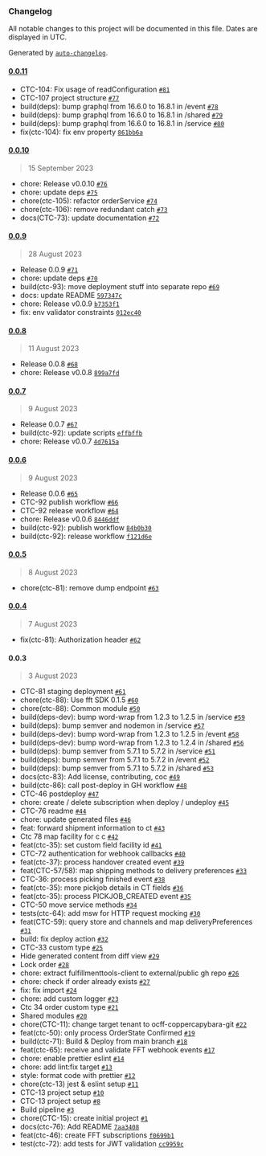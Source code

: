 ### Changelog

All notable changes to this project will be documented in this file. Dates are displayed in UTC.

Generated by [`auto-changelog`](https://github.com/CookPete/auto-changelog).

#### [0.0.11](https://github.com/fulfillmenttools/ps-commercetools-connect-app/compare/0.0.10...0.0.11)

- CTC-104: Fix usage of readConfiguration [`#81`](https://github.com/fulfillmenttools/ps-commercetools-connect-app/pull/81)
- CTC-107 project structure [`#77`](https://github.com/fulfillmenttools/ps-commercetools-connect-app/pull/77)
- build(deps): bump graphql from 16.6.0 to 16.8.1 in /event [`#78`](https://github.com/fulfillmenttools/ps-commercetools-connect-app/pull/78)
- build(deps): bump graphql from 16.6.0 to 16.8.1 in /shared [`#79`](https://github.com/fulfillmenttools/ps-commercetools-connect-app/pull/79)
- build(deps): bump graphql from 16.6.0 to 16.8.1 in /service [`#80`](https://github.com/fulfillmenttools/ps-commercetools-connect-app/pull/80)
- fix(ctc-104): fix env property [`861bb6a`](https://github.com/fulfillmenttools/ps-commercetools-connect-app/commit/861bb6a10e653dfa5d3ba6d415a3cd16b19a9f09)

#### [0.0.10](https://github.com/fulfillmenttools/ps-commercetools-connect-app/compare/0.0.9...0.0.10)

> 15 September 2023

- chore: Release v0.0.10 [`#76`](https://github.com/fulfillmenttools/ps-commercetools-connect-app/pull/76)
- chore: update deps [`#75`](https://github.com/fulfillmenttools/ps-commercetools-connect-app/pull/75)
- chore(ctc-105): refactor orderService [`#74`](https://github.com/fulfillmenttools/ps-commercetools-connect-app/pull/74)
- chore(ctc-106): remove redundant catch [`#73`](https://github.com/fulfillmenttools/ps-commercetools-connect-app/pull/73)
- docs(CTC-73): update documentation [`#72`](https://github.com/fulfillmenttools/ps-commercetools-connect-app/pull/72)

#### [0.0.9](https://github.com/fulfillmenttools/ps-commercetools-connect-app/compare/0.0.8...0.0.9)

> 28 August 2023

- Release 0.0.9 [`#71`](https://github.com/fulfillmenttools/ps-commercetools-connect-app/pull/71)
- chore: update deps [`#70`](https://github.com/fulfillmenttools/ps-commercetools-connect-app/pull/70)
- build(ctc-93): move deployment stuff into separate repo [`#69`](https://github.com/fulfillmenttools/ps-commercetools-connect-app/pull/69)
- docs: update README [`597347c`](https://github.com/fulfillmenttools/ps-commercetools-connect-app/commit/597347cd574548699eb00fe611539d93596acb03)
- chore: Release v0.0.9 [`b7353f1`](https://github.com/fulfillmenttools/ps-commercetools-connect-app/commit/b7353f1b00cac34436adb5c8c487f2036a6292ca)
- fix: env validator constraints [`012ec40`](https://github.com/fulfillmenttools/ps-commercetools-connect-app/commit/012ec407d45e39a06997fd2682c32dc17497f004)

#### [0.0.8](https://github.com/fulfillmenttools/ps-commercetools-connect-app/compare/0.0.7...0.0.8)

> 11 August 2023

- Release 0.0.8 [`#68`](https://github.com/fulfillmenttools/ps-commercetools-connect-app/pull/68)
- chore: Release v0.0.8 [`899a7fd`](https://github.com/fulfillmenttools/ps-commercetools-connect-app/commit/899a7fd6ae1c01670556cbc1c7334f455a6aed31)

#### [0.0.7](https://github.com/fulfillmenttools/ps-commercetools-connect-app/compare/0.0.6...0.0.7)

> 9 August 2023

- Release 0.0.7 [`#67`](https://github.com/fulfillmenttools/ps-commercetools-connect-app/pull/67)
- build(ctc-92): update scripts [`effbffb`](https://github.com/fulfillmenttools/ps-commercetools-connect-app/commit/effbffb28daaa37ac3a8dc3a6e412505ad7912e9)
- chore: Release v0.0.7 [`4d7615a`](https://github.com/fulfillmenttools/ps-commercetools-connect-app/commit/4d7615ae28368a06711e988013dabfbedc28e55d)

#### [0.0.6](https://github.com/fulfillmenttools/ps-commercetools-connect-app/compare/0.0.5...0.0.6)

> 9 August 2023

- Release 0.0.6 [`#65`](https://github.com/fulfillmenttools/ps-commercetools-connect-app/pull/65)
- CTC-92 publish workflow [`#66`](https://github.com/fulfillmenttools/ps-commercetools-connect-app/pull/66)
- CTC-92 release workflow [`#64`](https://github.com/fulfillmenttools/ps-commercetools-connect-app/pull/64)
- chore: Release v0.0.6 [`8446ddf`](https://github.com/fulfillmenttools/ps-commercetools-connect-app/commit/8446ddfcb1d8e7ff4186b34059562feb29ca5fef)
- build(ctc-92): publish workflow [`84b0b30`](https://github.com/fulfillmenttools/ps-commercetools-connect-app/commit/84b0b3045423cd402f4a990db83032ee1a39ffd0)
- build(ctc-92): release workflow [`f121d6e`](https://github.com/fulfillmenttools/ps-commercetools-connect-app/commit/f121d6e54648bb707de0730d0cd5cb5ab0688542)

#### [0.0.5](https://github.com/fulfillmenttools/ps-commercetools-connect-app/compare/0.0.4...0.0.5)

> 8 August 2023

- chore(ctc-81): remove dump endpoint [`#63`](https://github.com/fulfillmenttools/ps-commercetools-connect-app/pull/63)

#### [0.0.4](https://github.com/fulfillmenttools/ps-commercetools-connect-app/compare/0.0.3...0.0.4)

> 7 August 2023

- fix(ctc-81): Authorization header [`#62`](https://github.com/fulfillmenttools/ps-commercetools-connect-app/pull/62)

#### 0.0.3

> 3 August 2023

- CTC-81 staging deployment [`#61`](https://github.com/fulfillmenttools/ps-commercetools-connect-app/pull/61)
- chore(ctc-88): Use fft SDK 0.1.5 [`#60`](https://github.com/fulfillmenttools/ps-commercetools-connect-app/pull/60)
- chore(ctc-88): Common module [`#50`](https://github.com/fulfillmenttools/ps-commercetools-connect-app/pull/50)
- build(deps-dev): bump word-wrap from 1.2.3 to 1.2.5 in /service [`#59`](https://github.com/fulfillmenttools/ps-commercetools-connect-app/pull/59)
- build(deps): bump semver and nodemon in /service [`#57`](https://github.com/fulfillmenttools/ps-commercetools-connect-app/pull/57)
- build(deps-dev): bump word-wrap from 1.2.3 to 1.2.5 in /event [`#58`](https://github.com/fulfillmenttools/ps-commercetools-connect-app/pull/58)
- build(deps-dev): bump word-wrap from 1.2.3 to 1.2.4 in /shared [`#56`](https://github.com/fulfillmenttools/ps-commercetools-connect-app/pull/56)
- build(deps): bump semver from 5.7.1 to 5.7.2 in /service [`#51`](https://github.com/fulfillmenttools/ps-commercetools-connect-app/pull/51)
- build(deps): bump semver from 5.7.1 to 5.7.2 in /event [`#52`](https://github.com/fulfillmenttools/ps-commercetools-connect-app/pull/52)
- build(deps): bump semver from 5.7.1 to 5.7.2 in /shared [`#53`](https://github.com/fulfillmenttools/ps-commercetools-connect-app/pull/53)
- docs(ctc-83): Add license, contributing, coc [`#49`](https://github.com/fulfillmenttools/ps-commercetools-connect-app/pull/49)
- build(ctc-86): call post-deploy in GH workflow [`#48`](https://github.com/fulfillmenttools/ps-commercetools-connect-app/pull/48)
- CTC-46 postdeploy [`#47`](https://github.com/fulfillmenttools/ps-commercetools-connect-app/pull/47)
- chore: create / delete subscription when deploy / undeploy [`#45`](https://github.com/fulfillmenttools/ps-commercetools-connect-app/pull/45)
- CTC-76 readme [`#44`](https://github.com/fulfillmenttools/ps-commercetools-connect-app/pull/44)
- chore: update generated files [`#46`](https://github.com/fulfillmenttools/ps-commercetools-connect-app/pull/46)
- feat: forward shipment information to ct [`#43`](https://github.com/fulfillmenttools/ps-commercetools-connect-app/pull/43)
- Ctc 78 map facility for c c [`#42`](https://github.com/fulfillmenttools/ps-commercetools-connect-app/pull/42)
- feat(ctc-35): set custom field facility id [`#41`](https://github.com/fulfillmenttools/ps-commercetools-connect-app/pull/41)
- CTC-72 authentication for webhook callbacks [`#40`](https://github.com/fulfillmenttools/ps-commercetools-connect-app/pull/40)
- feat(ctc-37): process handover created event [`#39`](https://github.com/fulfillmenttools/ps-commercetools-connect-app/pull/39)
- feat(CTC-57/58): map shipping methods to delivery preferences [`#33`](https://github.com/fulfillmenttools/ps-commercetools-connect-app/pull/33)
- CTC-36: process picking finished event [`#38`](https://github.com/fulfillmenttools/ps-commercetools-connect-app/pull/38)
- feat(ctc-35): more pickjob details in CT fields [`#36`](https://github.com/fulfillmenttools/ps-commercetools-connect-app/pull/36)
- feat(ctc-35): process PICKJOB_CREATED event [`#35`](https://github.com/fulfillmenttools/ps-commercetools-connect-app/pull/35)
- CTC-50 move service methods [`#34`](https://github.com/fulfillmenttools/ps-commercetools-connect-app/pull/34)
- tests(ctc-64): add msw for HTTP request mocking [`#30`](https://github.com/fulfillmenttools/ps-commercetools-connect-app/pull/30)
- feat(CTC-59): query store and channels and map deliveryPreferences [`#31`](https://github.com/fulfillmenttools/ps-commercetools-connect-app/pull/31)
- build: fix deploy action [`#32`](https://github.com/fulfillmenttools/ps-commercetools-connect-app/pull/32)
- CTC-33 custom type [`#25`](https://github.com/fulfillmenttools/ps-commercetools-connect-app/pull/25)
- Hide generated content from diff view [`#29`](https://github.com/fulfillmenttools/ps-commercetools-connect-app/pull/29)
- Lock order [`#28`](https://github.com/fulfillmenttools/ps-commercetools-connect-app/pull/28)
- chore: extract fulfillmenttools-client to external/public gh repo [`#26`](https://github.com/fulfillmenttools/ps-commercetools-connect-app/pull/26)
- chore: check if order already exists [`#27`](https://github.com/fulfillmenttools/ps-commercetools-connect-app/pull/27)
- fix: fix import [`#24`](https://github.com/fulfillmenttools/ps-commercetools-connect-app/pull/24)
- chore: add custom logger [`#23`](https://github.com/fulfillmenttools/ps-commercetools-connect-app/pull/23)
- Ctc 34 order custom type [`#21`](https://github.com/fulfillmenttools/ps-commercetools-connect-app/pull/21)
- Shared modules [`#20`](https://github.com/fulfillmenttools/ps-commercetools-connect-app/pull/20)
- chore(CTC-11): change target tenant to ocff-coppercapybara-git [`#22`](https://github.com/fulfillmenttools/ps-commercetools-connect-app/pull/22)
- feat(ctc-50): only process OrderState Confirmed [`#19`](https://github.com/fulfillmenttools/ps-commercetools-connect-app/pull/19)
- build(ctc-71): Build & Deploy from main branch [`#18`](https://github.com/fulfillmenttools/ps-commercetools-connect-app/pull/18)
- feat(ctc-65): receive and validate FFT webhook events [`#17`](https://github.com/fulfillmenttools/ps-commercetools-connect-app/pull/17)
- chore: enable prettier eslint [`#14`](https://github.com/fulfillmenttools/ps-commercetools-connect-app/pull/14)
- chore: add lint:fix target [`#13`](https://github.com/fulfillmenttools/ps-commercetools-connect-app/pull/13)
- style: format code with prettier [`#12`](https://github.com/fulfillmenttools/ps-commercetools-connect-app/pull/12)
- chore(ctc-13) jest & eslint setup [`#11`](https://github.com/fulfillmenttools/ps-commercetools-connect-app/pull/11)
- CTC-13 project setup [`#10`](https://github.com/fulfillmenttools/ps-commercetools-connect-app/pull/10)
- CTC-13 project setup [`#8`](https://github.com/fulfillmenttools/ps-commercetools-connect-app/pull/8)
- Build pipeline [`#3`](https://github.com/fulfillmenttools/ps-commercetools-connect-app/pull/3)
- chore(CTC-15): create initial project [`#1`](https://github.com/fulfillmenttools/ps-commercetools-connect-app/pull/1)
- docs(ctc-76): Add README [`7aa3408`](https://github.com/fulfillmenttools/ps-commercetools-connect-app/commit/7aa34088f6df75d8519f39217b48d9269448e13c)
- feat(ctc-46): create FFT subscriptions [`f0699b1`](https://github.com/fulfillmenttools/ps-commercetools-connect-app/commit/f0699b1174eb1789a5f677ca22f52bcbcfd38d38)
- test(ctc-72): add tests for JWT validation [`cc9959c`](https://github.com/fulfillmenttools/ps-commercetools-connect-app/commit/cc9959c04cbb5164ccd2c186eed22fea48eb962b)
